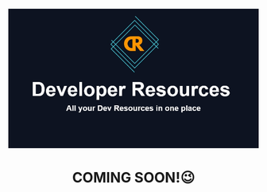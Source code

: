 ![Banner](/img/Banner.jpg 'Banner')

<div align=center>
<h1> <strong>COMING SOON!</strong>😉</h1>
</div>
